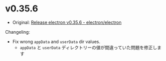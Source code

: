 # v0.35.6

- Original: [Release electron v0.35.6 - electron/electron](https://github.com/electron/electron/releases/tag/v0.35.6)

Changeling:

- Fix wrong `appData` and `userData` dir values.
  - `appData` と `userData` ディレクトリーの値が間違っていた問題を修正します
